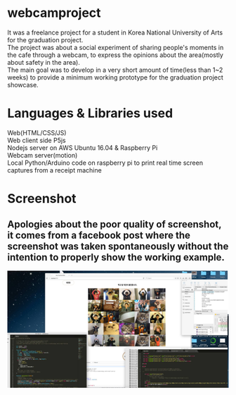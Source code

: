 # webcamproject  
It was a freelance project for a student in Korea National University of Arts for the graduation project.  
The project was about a social experiment of sharing people's moments in the cafe through a webcam, to express the opinions about the area(mostly about safety in the area).  
The main goal was to develop in a very short amount of time(less than 1~2 weeks) to provide a minimum working prototype for the graduation project showcase.  
  
# Languages & Libraries used  
Web(HTML/CSS/JS)  
Web client side P5js  
Nodejs server on AWS Ubuntu 16.04 & Raspberry Pi  
Webcam server(motion)  
Local Python/Arduino code on raspberry pi to print real time screen captures from a receipt machine

# Screenshot
## Apologies about the poor quality of screenshot, it comes from a facebook post where the screenshot was taken spontaneously without the intention to properly show the working example.
![alt text](sceenshot.jpg)
